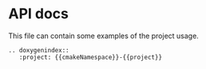 API docs
========

This file can contain some examples of the project usage.

```{eval-rst}
.. doxygenindex::
   :project: {{cmakeNamespace}}-{{project}}
```
